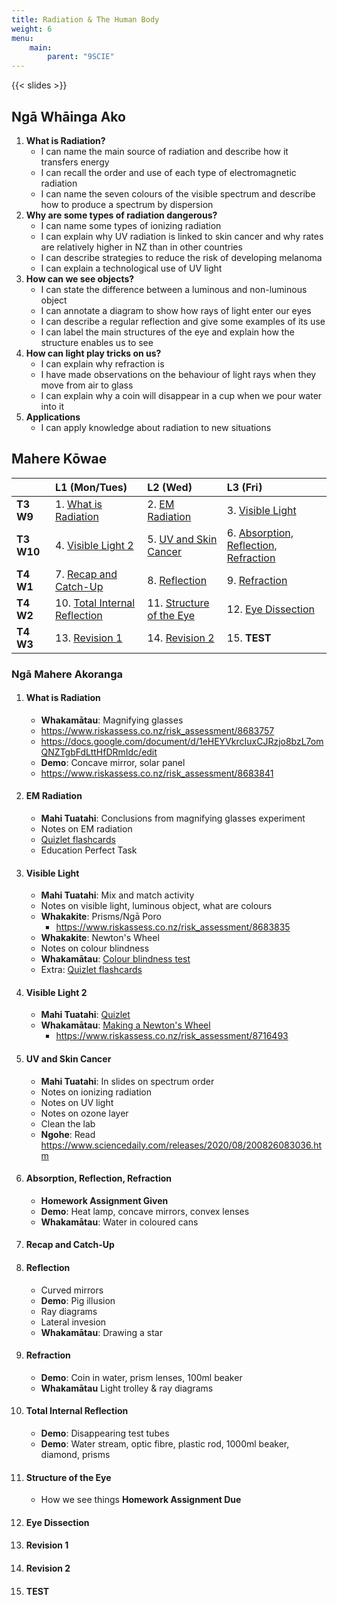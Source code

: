 ```yaml
---
title: Radiation & The Human Body
weight: 6
menu:
    main:
        parent: "9SCIE"
---
```


{{< slides >}}

## Ngā Whāinga Ako

1. __What is Radiation?__
    - I can name the main source of radiation and describe how it transfers energy
    - I can recall the order and use of each type of electromagnetic radiation
    - I can name the seven colours of the visible spectrum and describe how to produce a spectrum by dispersion
2. __Why are some types of radiation dangerous?__
    - I can name some types of ionizing radiation
    - I can explain why UV radiation is linked to skin cancer and why rates are relatively higher in NZ than in other countries
    - I can describe strategies to reduce the risk of developing melanoma
    - I can explain a technological use of UV light
3. __How can we see objects?__
    - I can state the difference between a luminous and non-luminous object
    - I can annotate a diagram to show how rays of light enter our eyes
    - I can describe a regular reflection and give some examples of its use
    - I can label the main structures of the eye and explain how the structure enables us to see
4. __How can light play tricks on us?__
    - I can explain why refraction is
    - I have made observations on the behaviour of light rays when they move from air to glass
    - I can explain why a coin will disappear in a cup when we pour water into it
5. __Applications__
    - I can apply knowledge about radiation to new situations

## Mahere Kōwae

|            | L1 (Mon/Tues)                                               | L2 (Wed)                                          | L3 (Fri)                                                                   |
|:-----------|:------------------------------------------------------------|:--------------------------------------------------|:---------------------------------------------------------------------------|
| __T3 W9__  | 1. [What is Radiation](#what-is-radiation)                  | 2. [EM Radiation](#em-radiation)                  | 3. [Visible Light](#visible-light)                                         |
| __T3 W10__ | 4. [Visible Light 2](#visible-light-2)                      | 5. [UV and Skin Cancer](#uv-and-skin-cancer)      | 6. [Absorption, Reflection, Refraction](#absorption-reflection-refraction) |
| __T4 W1__  | 7. [Recap and Catch-Up](#recap-and-catch-up)                | 8. [Reflection](#reflection)                      | 9. [Refraction](#refraction)                                               |
| __T4 W2__  | 10. [Total Internal Reflection](#total-internal-reflection) | 11. [Structure of the Eye](#structure-of-the-eye) | 12. [Eye Dissection](#eye-dissection)                                      |
| __T4 W3__  | 13. [Revision 1](#revision-1)                               | 14. [Revision 2](#revision-2)                     | 15. __TEST__                                                               |

### Ngā Mahere Akoranga

1. #### What is Radiation
    - __Whakamātau__: Magnifying glasses
    - https://www.riskassess.co.nz/risk_assessment/8683757
    - https://docs.google.com/document/d/1eHEYVkrcIuxCJRzjo8bzL7omQNZTgbFdLttHfDRmIdc/edit
    - __Demo__: Concave mirror, solar panel
    - https://www.riskassess.co.nz/risk_assessment/8683841
2. #### EM Radiation
    - __Mahi Tuatahi__: Conclusions from magnifying glasses experiment
    - Notes on EM radiation
    - [Quizlet flashcards](https://quizlet.com/nz/526266053/electromagnetic-spectrum-flash-cards/)
    - Education Perfect Task
3. #### Visible Light
    - __Mahi Tuatahi__: Mix and match activity
    - Notes on visible light, luminous object, what are colours
    - __Whakakite__: Prisms/Ngā Poro
        - https://www.riskassess.co.nz/risk_assessment/8683835
    - __Whakakite__: Newton's Wheel
    - Notes on colour blindness
    - __Whakamātau__: [Colour blindness test](https://enchroma.com/pages/color-blindness-test?format2=number)
    - Extra: [Quizlet flashcards](https://quizlet.com/nz/526266053/electromagnetic-spectrum-flash-cards/)
4. #### Visible Light 2
    - __Mahi Tuatahi__: [Quizlet](https://quizlet.com/nz/526266053/electromagnetic-spectrum-flash-cards/)
    - __Whakamātau__: [Making a Newton's Wheel](https://docs.google.com/document/d/1pzFSz-_PqFU1ZEqVlJRATxHHD4jabLneIcpT7d5BIiE/edit#)
        - https://www.riskassess.co.nz/risk_assessment/8716493
5. #### UV and Skin Cancer
    - __Mahi Tuatahi__: In slides on spectrum order
    - Notes on ionizing radiation
    - Notes on UV light
    - Notes on ozone layer
    - Clean the lab
    - __Ngohe__: Read https://www.sciencedaily.com/releases/2020/08/200826083036.htm
6. #### Absorption, Reflection, Refraction
    - __Homework Assignment Given__
    - __Demo__: Heat lamp, concave mirrors, convex lenses
    - __Whakamātau__: Water in coloured cans
7. #### Recap and Catch-Up
8. #### Reflection
    - Curved mirrors
    - __Demo__: Pig illusion
    - Ray diagrams
    - Lateral invesion
    - __Whakamātau__: Drawing a star
9. #### Refraction
    - __Demo__: Coin in water, prism lenses, 100ml beaker
    - __Whakamātau__ Light trolley & ray diagrams
10. #### Total Internal Reflection
    - __Demo__: Disappearing test tubes
    - __Demo__: Water stream, optic fibre, plastic rod, 1000ml beaker, diamond, prisms
11. #### Structure of the Eye
    - How we see things
    __Homework Assignment Due__
12. #### Eye Dissection
13. #### Revision 1
14. #### Revision 2
15. #### __TEST__ 
